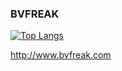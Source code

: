### BVFREAK
[![Top Langs](https://github-readme-stats.vercel.app/api/top-langs/?username=BVFreak&langs_count=10&layout=compact)](https://github.com/anuraghazra/github-readme-stats)

http://www.bvfreak.com
